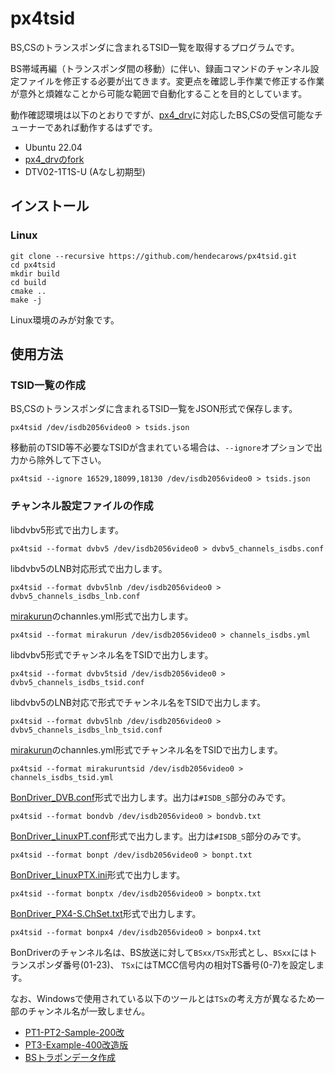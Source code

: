 # px4tsid

BS,CSのトランスポンダに含まれるTSID一覧を取得するプログラムです。

BS帯域再編（トランスポンダ間の移動）に伴い、録画コマンドのチャンネル設定ファイルを修正する必要が出てきます。変更点を確認し手作業で修正する作業が意外と煩雑なことから可能な範囲で自動化することを目的としています。

動作確認環境は以下のとおりですが、[px4_drv][link_px4]に対応したBS,CSの受信可能なチューナーであれば動作するはずです。

* Ubuntu 22.04
* [px4_drvのfork][link_tsukumijima]
* DTV02-1T1S-U (Aなし初期型)

## インストール

### Linux

```console
git clone --recursive https://github.com/hendecarows/px4tsid.git
cd px4tsid
mkdir build
cd build
cmake ..
make -j
```

Linux環境のみが対象です。

## 使用方法

### TSID一覧の作成

BS,CSのトランスポンダに含まれるTSID一覧をJSON形式で保存します。

```console
px4tsid /dev/isdb2056video0 > tsids.json
```

移動前のTSID等不必要なTSIDが含まれている場合は、`--ignore`オプションで出力から除外して下さい。

```console
px4tsid --ignore 16529,18099,18130 /dev/isdb2056video0 > tsids.json
```

### チャンネル設定ファイルの作成

libdvbv5形式で出力します。

```console
px4tsid --format dvbv5 /dev/isdb2056video0 > dvbv5_channels_isdbs.conf
```

libdvbv5のLNB対応形式で出力します。

```console
px4tsid --format dvbv5lnb /dev/isdb2056video0 > dvbv5_channels_isdbs_lnb.conf
```

[mirakurun][link_mirakurun]のchannles.yml形式で出力します。

```console
px4tsid --format mirakurun /dev/isdb2056video0 > channels_isdbs.yml
```

libdvbv5形式でチャンネル名をTSIDで出力します。

```console
px4tsid --format dvbv5tsid /dev/isdb2056video0 > dvbv5_channels_isdbs_tsid.conf
```

libdvbv5のLNB対応で形式でチャンネル名をTSIDで出力します。

```console
px4tsid --format dvbv5lnb /dev/isdb2056video0 > dvbv5_channels_isdbs_lnb_tsid.conf
```

[mirakurun][link_mirakurun]のchannles.yml形式でチャンネル名をTSIDで出力します。

```console
px4tsid --format mirakuruntsid /dev/isdb2056video0 > channels_isdbs_tsid.yml
```

[BonDriver_DVB.conf][link_bdpl]形式で出力します。出力は`#ISDB_S`部分のみです。

```console
px4tsid --format bondvb /dev/isdb2056video0 > bondvb.txt
```

[BonDriver_LinuxPT.conf][link_bdpl]形式で出力します。出力は`#ISDB_S`部分のみです。

```console
px4tsid --format bonpt /dev/isdb2056video0 > bonpt.txt
```

[BonDriver_LinuxPTX.ini][link_bonptx]形式で出力します。

```console
px4tsid --format bonptx /dev/isdb2056video0 > bonptx.txt
```

[BonDriver_PX4-S.ChSet.txt][link_bonpx4]形式で出力します。

```console
px4tsid --format bonpx4 /dev/isdb2056video0 > bonpx4.txt
```

BonDriverのチャンネル名は、BS放送に対して`BSxx/TSx`形式とし、`BSxx`にはトランスポンダ番号(01-23)、
`TSx`にはTMCC信号内の相対TS番号(0-7)を設定します。

なお、Windowsで使用されている以下のツールとは`TSx`の考え方が異なるため一部のチャンネル名が一致しません。

* [PT1-PT2-Sample-200改][link_sample2]
* [PT3-Example-400改造版][link_sample3]
* [BSトラポンデータ作成][link_trapon]

[link_px4]: https://github.com/nns779/px4_drv
[link_tsukumijima]: https://github.com/tsukumijima/px4_drv
[link_mirakurun]: https://github.com/Chinachu/Mirakurun
[link_bdpl]: https://github.com/u-n-k-n-o-w-n/BonDriverProxy_Linux
[link_bonptx]: https://github.com/hendecarows/BonDriver_LinuxPTX
[link_bonpx4]: https://github.com/tsukumijima/px4_drv
[link_sample2]: https://www.axfc.net/u/3903918?key=PT2
[link_sample3]: https://www.axfc.net/u/3904457?key=PT3
[link_trapon]: https://www.axfc.net/u/4033018